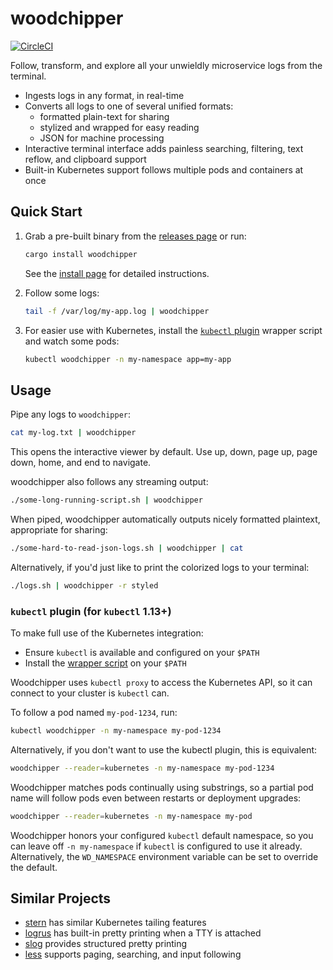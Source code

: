 # woodchipper

[![CircleCI](https://circleci.com/gh/HewlettPackard/woodchipper.svg?style=svg)](https://circleci.com/gh/HewlettPackard/woodchipper)

Follow, transform, and explore all your unwieldly microservice logs from the
terminal.

 * Ingests logs in any format, in real-time
 * Converts all logs to one of several unified formats:
    * formatted plain-text for sharing
    * stylized and wrapped for easy reading
    * JSON for machine processing
 * Interactive terminal interface adds painless searching, filtering, text
   reflow, and clipboard support
 * Built-in Kubernetes support follows multiple pods and containers at
   once

## Quick Start

 1. Grab a pre-built binary from the [releases page][releases] or run:

    ```bash
    cargo install woodchipper
    ```

    See the [install page](./doc/install.md) for detailed instructions.

 2. Follow some logs:
    ```bash
    tail -f /var/log/my-app.log | woodchipper
    ```

 3. For easier use with Kubernetes, install the [`kubectl` plugin][plugin]
    wrapper script and watch some pods:

    ```bash
    kubectl woodchipper -n my-namespace app=my-app
    ```



## Usage

Pipe any logs to `woodchipper`:

```bash
cat my-log.txt | woodchipper
```

This opens the interactive viewer by default. Use up, down, page up, page
down, home, and end to navigate.

woodchipper also follows any streaming output:
```bash
./some-long-running-script.sh | woodchipper
```

When piped, woodchipper automatically outputs nicely formatted plaintext,
appropriate for sharing:

```bash
./some-hard-to-read-json-logs.sh | woodchipper | cat
```

Alternatively, if you'd just like to print the colorized logs to your terminal:
```bash
./logs.sh | woodchipper -r styled
```

### `kubectl` plugin (for `kubectl` 1.13+)

To make full use of the Kubernetes integration:

 * Ensure `kubectl` is available and configured on your `$PATH`
 * Install the [wrapper script][plugin] on your `$PATH`

Woodchipper uses `kubectl proxy` to access the Kubernetes API, so it can
connect to your cluster is `kubectl` can.

To follow a pod named `my-pod-1234`, run:

```bash
kubectl woodchipper -n my-namespace my-pod-1234
```

Alternatively, if you don't want to use the kubectl plugin, this is equivalent:

```bash
woodchipper --reader=kubernetes -n my-namespace my-pod-1234
```

Woodchipper matches pods continually using substrings, so a partial pod name
will follow pods even between restarts or deployment upgrades:

```bash
woodchipper --reader=kubernetes -n my-namespace my-pod
```

Woodchipper honors your configured `kubectl` default namespace, so you can
leave off `-n my-namespace` if `kubectl` is configured to use it already.
Alternatively, the `WD_NAMESPACE` environment variable can be set to override
the default.

## Similar Projects

 * [stern] has similar Kubernetes tailing features
 * [logrus] has built-in pretty printing when a TTY is attached
 * [slog] provides structured pretty printing
 * [less] supports paging, searching, and input following

[plugin]: ./kubectl-woodchipper
[releases]: https://github.com/HewlettPackard/woodchipper/releases/latest
[stern]: https://github.com/wercker/stern
[logrus]: https://github.com/sirupsen/logrus
[slog]: https://github.com/slog-rs/slog
[less]: https://www.gnu.org/software/less/
